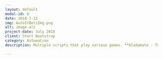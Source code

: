```yaml
---
layout: default
modal-id: 6
date: 2018-7-12
img: AutoItBotsImg.png
alt: image-alt
project-date: July 2018
client: Start Bootstrap
category: Automation
description: Multiple scripts that play various games. **Gladamate - Total War Arena Bot**This bot plays the game Total War Arena. Site with **NeoAuto - Neopets Bot**This bot navigates the Neopets. 

---
```

